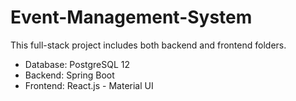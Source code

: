 # Event-Management-System

This full-stack project includes both backend and frontend folders.

- Database: PostgreSQL 12
- Backend: Spring Boot
- Frontend: React.js - Material UI
